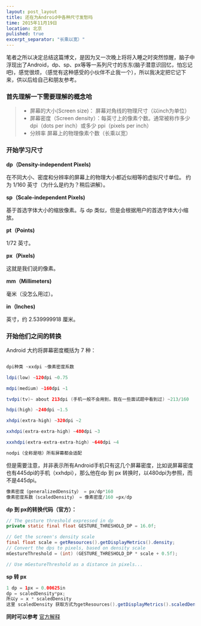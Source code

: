 ```yaml
---
layout: post_layout
title: 还在为Android中各种尺寸发愁吗
time: 2015年11月19日
location: 北京
pulished: true
excerpt_separator: "长乘以宽）"
---
```


笔者之所以决定总结这篇博文，是因为又一次晚上将将入睡之时突然惊醒，脑子中浮现出了Android，dp、sp、px等等一系列尺寸的东东(脑子潜意识回忆，怕忘记吧)，感觉很烦，（感觉有这种感受的小伙伴不止我一个），所以我决定把它记下来，供以后给自己和朋友参考。

### 首先理解一下需要理解的概念哈
> * 屏幕的大小(Screen size)： 屏幕对角线的物理尺寸（以inch为单位）
> * 屏幕密度（Screen density）：每英寸上的像素个数。通常被称作多少 dpi（dots per inch）或多少 ppi（pixels per inch）
> * 分辨率 屏幕上的物理像素个数（长乘以宽）

### 开始学习尺寸

**dp（Density-independent Pixels)**

在不同大小、密度和分辨率的屏幕上的物理大小都近似相等的虚拟尺寸单位。
约为 1/160 英寸（为什么是约为？稍后讲解）。

**sp（Scale-independent Pixels)**

基于首选字体大小的缩放像素。与 dp 类似，但是会根据用户的首选字体大小缩放。

**pt（Points)**

1/72 英寸。

**px（Pixels)**

这就是我们说的像素。

**mm（Millimeters)**

毫米（没怎么用过）。

**in（Inches)**

英寸，约 2.539999918 厘米。

### 开始他们之间的转换

Android 大约将屏幕密度概括为 7 种：

```java

dpi种类 ~xxdpi ~像素密度系数

ldpi(low) ~120dpi ~0.75

mdpi(medium) ~160dpi ~1

tvdpi(tv)~ about 213dpi (手机一般不会用到，我在一些面试题中看到过) ~213/160

hdpi(high) ~240dpi ~1.5

xhdpi(extra-high) ~320dpi ~2

xxhdpi(extra-extra-high) ~480dpi ~3

xxxhdpi(extra-extra-extra-high) ~640dpi ~4

nodpi（全称是啥）所有屏幕都会适配
```

但是需要注意，并非表示所有Android手机只有这几个屏幕密度，比如说屏幕密度也有445dpi的手机（xxhdpi），那么他在dp 到 px 转换时，以480dpi为参照，而不是445dpi。

```java
像素密度（generalizedDensity） = px/dp*160
像素密度系数（scaledDensity） = 像素密度/160 =px/dp
```

**dp 到 px的转换代码（官方）：**

```java
// The gesture threshold expressed in dp
private static final float GESTURE_THRESHOLD_DP = 16.0f;

// Get the screen's density scale
final float scale = getResources().getDisplayMetrics().density;
// Convert the dps to pixels, based on density scale
mGestureThreshold = (int) (GESTURE_THRESHOLD_DP * scale + 0.5f);

// Use mGestureThreshold as a distance in pixels...
```

**sp 转 px**

```java
1 dp = 1px = 0.00625in
dp = scaledDensity*px;
所以y = x * scaledDensity
这里 scaledDensity 获取方式为getResources().getDisplayMetrics().scaledDensity。
```

**同时可以参考**
[官方解释](http://developer.android.com/reference/android/util/DisplayMetrics.html)



    





